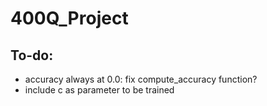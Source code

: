 # 400Q_Project

## To-do:
- accuracy always at 0.0: fix compute_accuracy function?
- include c as parameter to be trained
